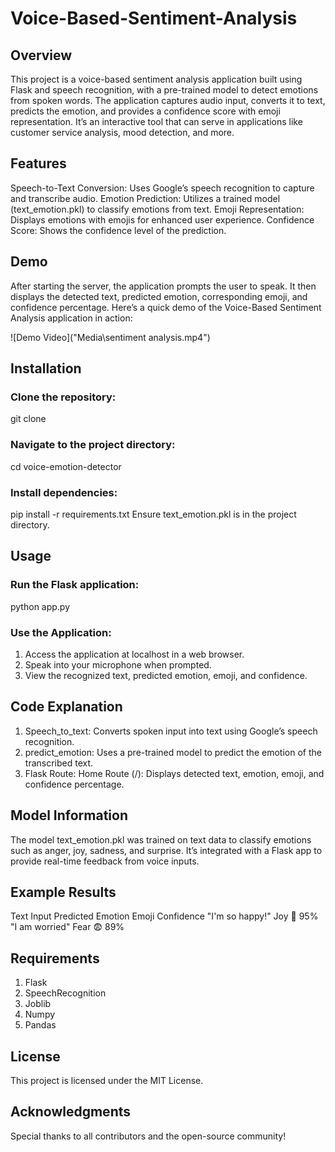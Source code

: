 # Voice-Based-Sentiment-Analysis

## Overview
This project is a voice-based sentiment analysis application built using Flask and speech recognition, with a pre-trained model to detect emotions from spoken words. The application captures audio input, converts it to text, predicts the emotion, and provides a confidence score with emoji representation. It’s an interactive tool that can serve in applications like customer service analysis, mood detection, and more.

## Features
Speech-to-Text Conversion: Uses Google’s speech recognition to capture and transcribe audio.
Emotion Prediction: Utilizes a trained model (text_emotion.pkl) to classify emotions from text.
Emoji Representation: Displays emotions with emojis for enhanced user experience.
Confidence Score: Shows the confidence level of the prediction.

## Demo
After starting the server, the application prompts the user to speak. It then displays the detected text, predicted emotion, corresponding emoji, and confidence percentage.
Here’s a quick demo of the Voice-Based Sentiment Analysis application in action:

![Demo Video]("Media\sentiment analysis.mp4")

## Installation

### Clone the repository:
   git clone
### Navigate to the project directory:
   cd voice-emotion-detector
### Install dependencies:
   pip install -r requirements.txt
   Ensure text_emotion.pkl is in the project directory.

## Usage

### Run the Flask application:
python app.py
### Use the Application:
1) Access the application at localhost in a web browser.
2) Speak into your microphone when prompted.
3) View the recognized text, predicted emotion, emoji, and confidence.
   
## Code Explanation
1) Speech_to_text: Converts spoken input into text using Google’s speech recognition.
2) predict_emotion: Uses a pre-trained model to predict the emotion of the transcribed text.
3) Flask Route:
  Home Route (/): Displays detected text, emotion, emoji, and confidence percentage.

## Model Information
The model text_emotion.pkl was trained on text data to classify emotions such as anger, joy, sadness, and surprise. It’s integrated with a Flask app to provide real-time feedback from voice inputs.

## Example Results

Text Input	Predicted Emotion	Emoji	Confidence
"I'm so happy!"	Joy	🤗	95%
"I am worried"	Fear	😨	89%


## Requirements
1) Flask
2) SpeechRecognition
3) Joblib
4) Numpy
5) Pandas

## License
This project is licensed under the MIT License.

## Acknowledgments
Special thanks to all contributors and the open-source community!
